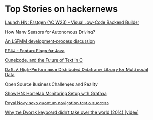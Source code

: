 # Top Stories on hackernews <br />
[Launch HN: Fastgen (YC W23) – Visual Low-Code Backend Builder]()

[How Many Sensors for Autonomous Driving?](https://semiengineering.com/how-many-sensors-for-autonomous-driving/)

[An LSFMM development-process discussion](https://lwn.net/Articles/932215/)

[FF4J – Feature Flags for Java](https://ff4j.github.io/)

[Cuneicode, and the Future of Text in C](https://thephd.dev/cuneicode-and-the-future-of-text-in-c)

[Daft: A High-Performance Distributed Dataframe Library for Multimodal Data](https://blog.getdaft.io/p/introducing-daft-a-high-performance)

[Open Source Business Challenges and Reality](https://gist.github.com/lleyton/9c0b75d065f37333ea9851b6cad1d1e6)

[Show HN: Homelab Monitoring Setup with Grafana](https://blog.randombits.host/monitoring-self-hosted-services/)

[Royal Navy says quantum navigation test a success](https://thequantuminsider.com/2023/06/06/royal-navy-says-quantum-navigation-test-a-success/)

[Why the Dvorak keyboard didn't take over the world (2014) [video]](https://www.youtube.com/watch?v=ZnUBl90tayI)

